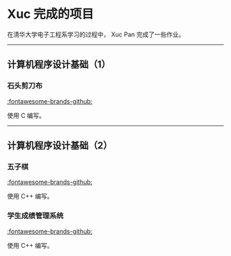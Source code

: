 # Xuc 完成的项目

在清华大学电子工程系学习的过程中， Xuc Pan 完成了一些作业。

---

## 计算机程序设计基础（1）

### 石头剪刀布

[:fontawesome-brands-github:](https://github.com/Panxuc/ComputerProgramDesign-Homework/tree/main/1/ex)

使用 C 编写。

---

## 计算机程序设计基础（2）

### 五子棋

[:fontawesome-brands-github:]()

使用 C++ 编写。

### 学生成绩管理系统

[:fontawesome-brands-github:]()

使用 C++ 编写。